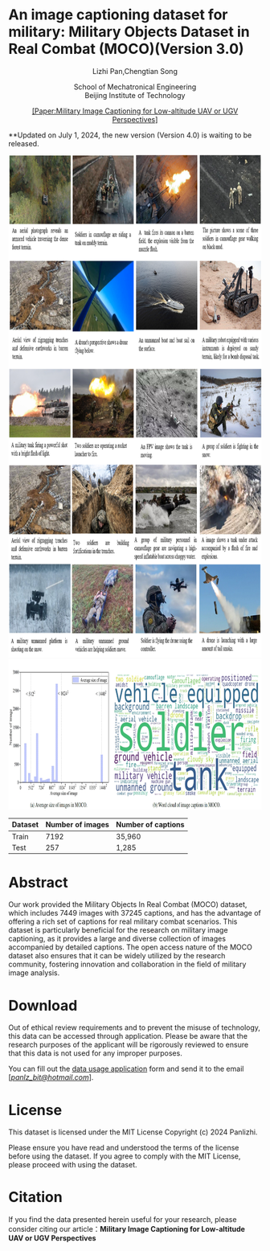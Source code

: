 # An image captioning dataset for military:  Military Objects Dataset in Real Combat (MOCO)(Version 3.0)


<p align="center">Lizhi Pan</a>,Chengtian Song</a> </p>
<!--<p align="center"><a href="https://panlizhi.github.io">Lizhi Pan</a>, <a href="https://smen.bit.edu.cn/szdw/szml/tcykzgcx/qb05/721aa3c324ec4a20912425153613e881.htm">Chengtian Song</a> </p>-->

<p align="center">School of Mechatronical Engineering<br>Beijing Institute of Technology</p>

<p align="center"><a href=" ">[Paper:Military Image Captioning for Low-altitude UAV or UGV Perspectives]</a></p>
<!--<p align="center"><a href="http://panlizhi.github.io/files/MAE-MilitIC.pdf">[Paper:MAE-MilitIC]</a></p>-->

**Updated on July 1, 2024, the new version (Version 4.0) is waiting to be released.
<!-- <p align="center">Author : Not disclosed based on double-blind reviewing policy</p>-->



<img src="dataset.png" width="100%" height="1000" alt="teaser">
<img src="statistics.png" width="100%" height="300" alt="teaser">


| Dataset | Number of images | Number of captions |
|---------|------------------|--------------------|
| Train   | 7192             | 35,960             |
| Test    | 257              | 1,285              |

# Abstract
Our work provided the Military Objects In Real Combat (MOCO) dataset, which includes 7449 images with 37245
captions, and has the advantage of offering a rich set of captions for real military combat scenarios. This dataset is
particularly beneficial for the research on military image captioning, as it provides a large and diverse collection of
images accompanied by detailed captions. The open access nature of the MOCO dataset also ensures that it can
be widely utilized by the research community, fostering innovation and collaboration in the field of military image
analysis.
# Download

Out of ethical review requirements and to prevent the misuse of technology, this data can be accessed through application. 
Please be aware that the research purposes of the applicant will be rigorously reviewed to ensure that this data is not used for any improper purposes.

You can fill out the [data usage application](https://github.com/Panlizhi/MOCO/blob/main/data_application.docx) form and send it to the email [*panlz_bit@hotmail.com*].



<!-- Google Drive link：
```
https://drive.google.com/drive/folders/ 
```
Baidu Netdisk link (password: rvmc):
```
https://pan.baidu.com/s/
```
If the link becomes invalid, please do not hesitate to contact me for an update.-->

# License
This dataset is licensed under the MIT License Copyright (c) 2024 Panlizhi.

Please ensure you have read and understood the terms of the license before using the dataset.
If you agree to comply with the MIT License, please proceed with using the dataset.

# Citation
If you find the data presented herein useful for your research, please consider citing our article：**Military Image Captioning for Low-altitude UAV or UGV Perspectives**
<!-- [**MAE-MilitIC: Map Augmentation Embedding to Enhance Semantics for Military Image Captioning**](http://panlizhi.github.io/files/MAE-MilitIC.pdf)-->

